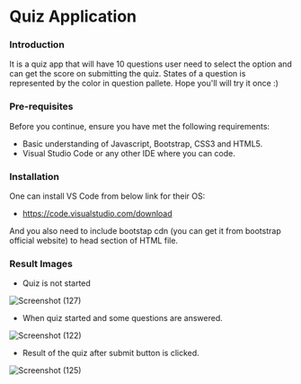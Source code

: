 # Quiz Application

### Introduction

It is a quiz app that will have 10 questions user need to select the option and can get the score on submitting the quiz.
States of a question is represented by the color in question pallete.
Hope you'll will try it once :)

### Pre-requisites

Before you continue, ensure you have met the following requirements:

* Basic understanding of Javascript, Bootstrap, CSS3 and HTML5.
* Visual Studio Code or any other IDE where you can code.

### Installation
One can install VS Code from below link for their OS:
* https://code.visualstudio.com/download
 
 And you also need to include bootstap cdn (you can get it from bootstrap official website) to head section of HTML file. 
 
 ### Result Images 
 
* Quiz is not started
 
 
![Screenshot (127)](https://user-images.githubusercontent.com/59360882/119305007-ba778780-bc85-11eb-8c16-8f8949fb5e76.png)


* When quiz started and some questions are answered.

![Screenshot (122)](https://user-images.githubusercontent.com/59360882/119304189-864f9700-bc84-11eb-9f06-a67a8c7c7846.png)

* Result of the quiz after submit button is clicked.

![Screenshot (125)](https://user-images.githubusercontent.com/59360882/119304204-8b144b00-bc84-11eb-83bf-1e5c6d0145e2.png)



